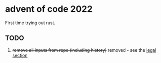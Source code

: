 # advent of code 2022

First time trying out rust.

## TODO

1. ~~remove all inputs from repo (including history)~~ removed - see the [legal section](https://adventofcode.com/2022/about#legal)
